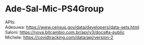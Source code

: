 # Ade-Sal-Mic-PS4Group
APIs:  
Adesuwa: https://www.census.gov/data/developers/data-sets.html  
Saloni: https://nova.bitcambio.com.br/api/v3/docs#a-public   
Michele: https://covidtracking.com/data/api/version-2
